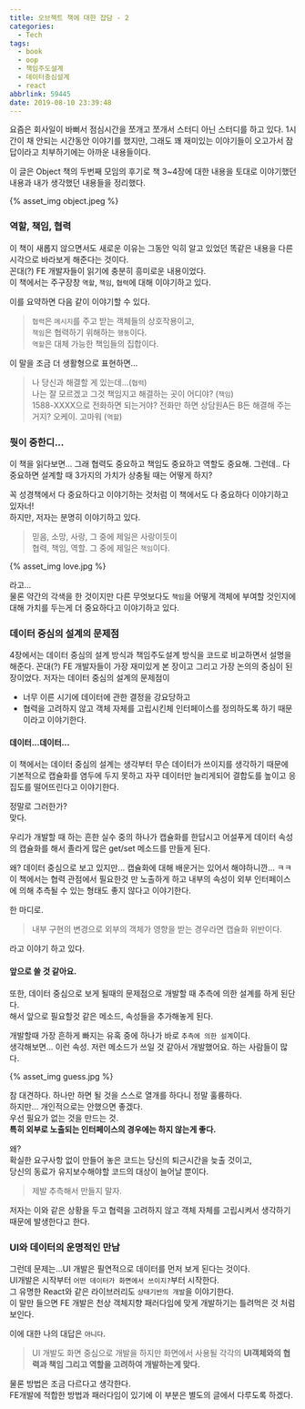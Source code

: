 ```yaml
---
title: 오브젝트 책에 대한 잡담 - 2
categories:
  - Tech
tags:
  - book
  - oop
  - 책임주도설계
  - 데이터중심설계
  - react
abbrlink: 59445
date: 2019-08-10 23:39:48
---
```

요즘은 회사일이 바뻐서 점심시간을 쪼개고 쪼개서 스터디 아닌 스터디를 하고 있다. 
1시간이 채 안되는 시간동안 이야기를 했지만, 그래도 꽤 재미있는 이야기들이 오고가서 잠답이라고 치부하기에는 아까운 내용들이다. 

이 글은 Object 책의 두번째 모임의 후기로 책 3~4장에 대한 내용을 토대로 이야기했던 내용과 내가 생각했던 내용들을 정리했다.

{% asset_img object.jpeg %}


### 역할, 책임, 협력
이 책이 새롭지 않으면서도 새로운 이유는 그동안 익히 알고 있었던 똑같은 내용을 다른 시각으로 바라보게 해준다는 것이다.  
꼰대(?) FE 개발자들이 읽기에 충분히 흥미로운 내용이었다.  
이 책에서는 주구장창 `역할`, `책임`, `협력`에 대해 이야기하고 있다.

<!-- more -->

이를 요약하면 다음 같이 이야기할 수 있다.
> `협력`은 `메시지`를 주고 받는 객체들의 상호작용이고,   
> `책임`은 협력하기 위해하는 `행동`이다.  
> `역할`은 대체 가능한 책임들의 집합이다.


이 말을 조금 더 생활형으로 표현하면...

> 나 당신과 해결할 게 있는데...(`협력`)  
> 나는 잘 모르겠고 그것 책임지고 해결하는 곳이 어디야? (`책임`)  
> 1588-XXXX으로 전화하면 되는거야? 전화만 하면 상담원A든 B든 해결해 주는 거지? 오케이. 고마워 (`역할`)

### 뭣이 중한디...
이 책을 읽다보면... 그래 협력도 중요하고 책임도 중요하고 역할도 중요해. 그런데.. 다 중요하면 설계할 때 3가지의 가치가 상충될 때는 어떻게 하지?

꼭 성경책에서 다 중요하다고 이야기하는 것처럼 이 책에서도 다 중요하다 이야기하고 있자너!  
하지만, 저자는 분명히 이야기하고 있다.

> 믿음, 소망, 사랑, 그 중에 제일은 사랑이듯이  
> 협력, 책임, 역할. 그 중에 제일은 `책임`이다.

{% asset_img love.jpg %}

라고...  
물론 약간의 각색을 한 것이지만 다른 무엇보다도 `책임`을 어떻게 객체에 부여할 것인지에 대해 가치를 두는게 더 중요하다고 이야기하고 있다.

### 데이터 중심의 설계의 문제점
4장에서는 데이터 중심의 설계 방식과 책임주도설계 방식을 코드로 비교하면서 설명을 해준다.
꼰대(?) FE 개발자들이 가장 재미있게 본 장이고 그리고 가장 논의의 중심이 된 장이었다.
저자는 데이터 중심의 설계의 문제점이 

- 너무 이른 시기에 데이터에 관한 결정을 강요당하고
- 협력을 고려하지 않고 객체 자체를 고립시킨체 인터페이스를 정의하도록 하기 때문이라고 이야기한다.

#### 데이터...데이터...
이 책에서는 데이터 중심의 설계는 생각부터 무슨 데이터가 쓰이지를 생각하기 때문에 기본적으로 캡슐화를 염두에 두지 못하고 자꾸 데이터만 늘리게되어 결합도를 높이고 응집도를 떨어뜨린다고 이야기한다.  

정말로 그러한가?  
맞다.  

우리가 개발할 때 하는 흔한 실수 중의 하나가 캡슐화를 한답시고 어설푸게 데이터 속성의 캡슐화를 해서 졸라게 많은 get/set 메소드를 만들게 된다.

왜? 데이터 중심으로 보고 있지만... 캡슐화에 대해 배운거는 있어서 해야하니깐... ㅋㅋ  
이 책에서는 협력 관점에서 필요한것 만 노출하게 하고 내부의 속성이 외부 인터페이스에 의해 추측될 수 있는 형태도 좋지 않다고 이야기한다.  

한 마디로.
> 내부 구현의 변경으로 외부의 객체가 영향을 받는 경우라면 캡슐화 위반이다.

라고 이야기 하고 있다.

#### 앞으로 쓸 것 같아요.
또한, 데이터 중심으로 보게 될때의 문제점으로 개발할 때 추측에 의한 설계를 하게 된단다.  
해서 앞으로 필요할것 같은 메소드, 속성들을 추가해놓게 된다.

개발할때 가장 흔하게 빠지는 유혹 중에 하나가 바로 `추측에 의한 설계`이다.   
생각해보면... 이런 속성. 저런 메소드가 쓰일 것 같아서 개발했어요. 하는 사람들이 많다.  

{% asset_img guess.jpg %}

참 대견하다. 하나만 하면 될 것을 스스로 열개를 하다니 정말 훌륭하다.  
하지만... 개인적으로는 안했으면 좋겠다.  
우선 필요가 없는 것을 만드는 것.   
**특히 외부로 노출되는 인터페이스의 경우에는 하지 않는게 좋다.**  

왜?  
확실한 요구사항 없이 만들어 놓은 코드는 당신의 퇴근시간을 늦출 것이고,  
당신의 동료가 유지보수해야할 코드의 대상이 늘어날 뿐이다.    
> 제발 추측해서 만들지 말자.

저자는 이와 같은 상황을 두고 협력을 고려하지 않고 객체 자체를 고립시켜서 생각하기 때문에 발생한다고 한다.

### UI와 데이터의 운명적인 만남
그런데 문제는...UI 개발은 필연적으로 데이터를 먼저 보게 된다는 것이다.  
UI개발은 시작부터 `어떤 데이터가 화면에서 쓰이지?`부터 시작한다.  
그 유명한 React와 같은 라이브러리도 `상태기반의 개발`을 이야기한다.  
이 말만 들으면 FE 개발은 천상 객체지향 패러다임에 맞게 개발하기는 틀려먹은 것 처럼 보인다.

이에 대한 나의 대답은 `아니다`.  
> UI 개발도 화면 중심으로 개발을 하지만 화면에서 사용될 각각의 **UI객체와의 협력과 책임 그리고 역할을 고려하여 개발하는게 맞다.**  

물론 방법은 조금 다르다고 생각한다.  
FE개발에 적합한 방법과 패러다임이 있기에 이 부분은 별도의 글에서 다루도록 하겠다.